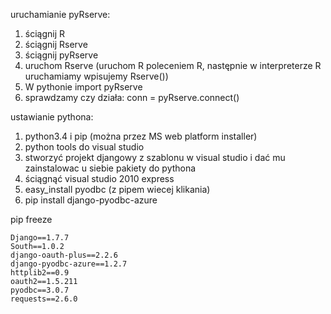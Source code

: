 uruchamianie pyRserve:
1. ściągnij R
2. ściągnij Rserve
3. ściągnij pyRserve
4. uruchom Rserve (uruchom R poleceniem R, następnie w interpreterze R uruchamiamy wpisujemy Rserve())
5. W pythonie import pyRserve
6. sprawdzamy czy działa: conn = pyRserve.connect()

ustawianie pythona:

1.  python3.4 i pip (można przez MS web platform installer)
2.  python tools do visual studio
3.  stworzyć projekt djangowy z szablonu w visual studio i dać mu zainstalowac u siebie pakiety do pythona
4.  ściągnąć visual studio 2010 express
5.  easy_install pyodbc (z pipem wiecej klikania)
6.  pip install django-pyodbc-azure

pip freeze
```
Django==1.7.7
South==1.0.2
django-oauth-plus==2.2.6
django-pyodbc-azure==1.2.7
httplib2==0.9
oauth2==1.5.211
pyodbc==3.0.7
requests==2.6.0
```
